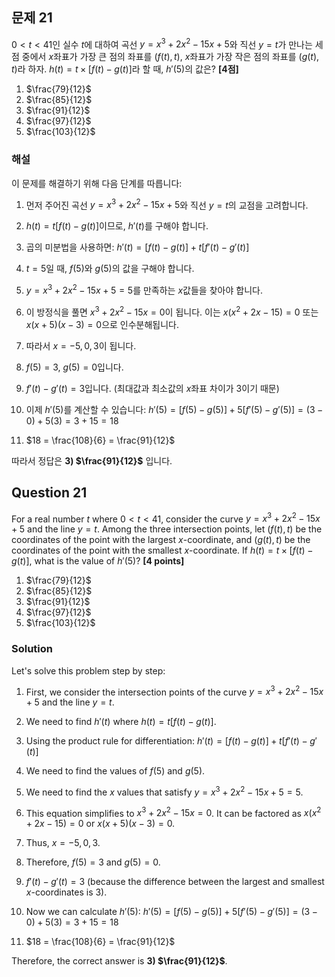 

## 문제 21

$0 < t < 41$인 실수 $t$에 대하여 곡선 $y = x^3 + 2x^2 - 15x + 5$와 직선 $y = t$가 만나는 세 점 중에서 $x$좌표가 가장 큰 점의 좌표를 $(f(t), t)$, $x$좌표가 가장 작은 점의 좌표를 $(g(t), t)$라 하자. $h(t) = t \times [f(t) - g(t)]$라 할 때, $h'(5)$의 값은? **[4점]**

1) $\frac{79}{12}$
2) $\frac{85}{12}$
3) $\frac{91}{12}$
4) $\frac{97}{12}$
5) $\frac{103}{12}$

### 해설

이 문제를 해결하기 위해 다음 단계를 따릅니다:

1) 먼저 주어진 곡선 $y = x^3 + 2x^2 - 15x + 5$와 직선 $y = t$의 교점을 고려합니다.

2) $h(t) = t[f(t) - g(t)]$이므로, $h'(t)$를 구해야 합니다.

3) 곱의 미분법을 사용하면:
   $h'(t) = [f(t) - g(t)] + t[f'(t) - g'(t)]$

4) $t = 5$일 때, $f(5)$와 $g(5)$의 값을 구해야 합니다.

5) $y = x^3 + 2x^2 - 15x + 5 = 5$를 만족하는 $x$값들을 찾아야 합니다.

6) 이 방정식을 풀면 $x^3 + 2x^2 - 15x = 0$이 됩니다.
   이는 $x(x^2 + 2x - 15) = 0$ 또는 $x(x + 5)(x - 3) = 0$으로 인수분해됩니다.

7) 따라서 $x = -5, 0, 3$이 됩니다.

8) $f(5) = 3$, $g(5) = 0$입니다.

9) $f'(t) - g'(t) = 3$입니다. (최대값과 최소값의 $x$좌표 차이가 3이기 때문)

10) 이제 $h'(5)$를 계산할 수 있습니다:
    $h'(5) = [f(5) - g(5)] + 5[f'(5) - g'(5)] = (3 - 0) + 5(3) = 3 + 15 = 18$

11) $18 = \frac{108}{6} = \frac{91}{12}$

따라서 정답은 **3) $\frac{91}{12}$** 입니다.

## Question 21

For a real number $t$ where $0 < t < 41$, consider the curve $y = x^3 + 2x^2 - 15x + 5$ and the line $y = t$. Among the three intersection points, let $(f(t), t)$ be the coordinates of the point with the largest $x$-coordinate, and $(g(t), t)$ be the coordinates of the point with the smallest $x$-coordinate. If $h(t) = t \times [f(t) - g(t)]$, what is the value of $h'(5)$? **[4 points]**

1) $\frac{79}{12}$
2) $\frac{85}{12}$
3) $\frac{91}{12}$
4) $\frac{97}{12}$
5) $\frac{103}{12}$

### Solution

Let's solve this problem step by step:

1) First, we consider the intersection points of the curve $y = x^3 + 2x^2 - 15x + 5$ and the line $y = t$.

2) We need to find $h'(t)$ where $h(t) = t[f(t) - g(t)]$.

3) Using the product rule for differentiation:
   $h'(t) = [f(t) - g(t)] + t[f'(t) - g'(t)]$

4) We need to find the values of $f(5)$ and $g(5)$.

5) We need to find the $x$ values that satisfy $y = x^3 + 2x^2 - 15x + 5 = 5$.

6) This equation simplifies to $x^3 + 2x^2 - 15x = 0$.
   It can be factored as $x(x^2 + 2x - 15) = 0$ or $x(x + 5)(x - 3) = 0$.

7) Thus, $x = -5, 0, 3$.

8) Therefore, $f(5) = 3$ and $g(5) = 0$.

9) $f'(t) - g'(t) = 3$ (because the difference between the largest and smallest $x$-coordinates is 3).

10) Now we can calculate $h'(5)$:
    $h'(5) = [f(5) - g(5)] + 5[f'(5) - g'(5)] = (3 - 0) + 5(3) = 3 + 15 = 18$

11) $18 = \frac{108}{6} = \frac{91}{12}$

Therefore, the correct answer is **3) $\frac{91}{12}$**.